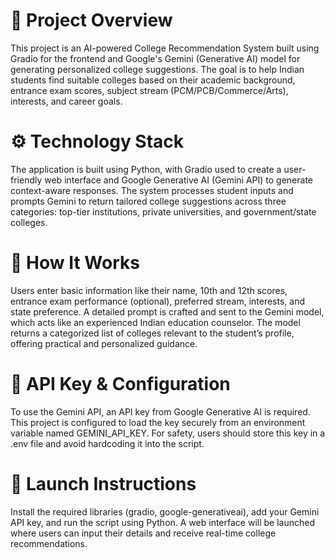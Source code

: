  # 🎯 Project Overview
This project is an AI-powered College Recommendation System built using Gradio for the frontend and Google's Gemini (Generative AI) model for generating personalized college suggestions. The goal is to help Indian students find suitable colleges based on their academic background, entrance exam scores, subject stream (PCM/PCB/Commerce/Arts), interests, and career goals.

# ⚙️ Technology Stack
The application is built using Python, with Gradio used to create a user-friendly web interface and Google Generative AI (Gemini API) to generate context-aware responses. The system processes student inputs and prompts Gemini to return tailored college suggestions across three categories: top-tier institutions, private universities, and government/state colleges.

# 🧠 How It Works
Users enter basic information like their name, 10th and 12th scores, entrance exam performance (optional), preferred stream, interests, and state preference. A detailed prompt is crafted and sent to the Gemini model, which acts like an experienced Indian education counselor. The model returns a categorized list of colleges relevant to the student’s profile, offering practical and personalized guidance.

# 🔐 API Key & Configuration
To use the Gemini API, an API key from Google Generative AI is required. This project is configured to load the key securely from an environment variable named GEMINI_API_KEY. For safety, users should store this key in a .env file and avoid hardcoding it into the script.

# 🚀 Launch Instructions
Install the required libraries (gradio, google-generativeai), add your Gemini API key, and run the script using Python. A web interface will be launched where users can input their details and receive real-time college recommendations.

